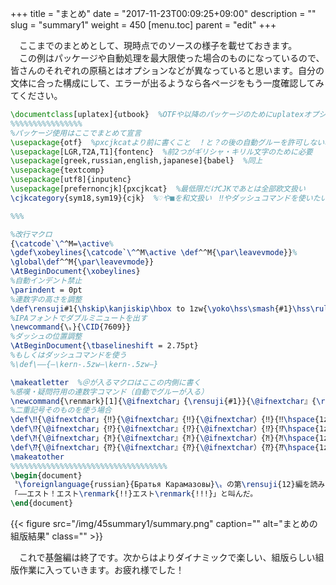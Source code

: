 +++
title = "まとめ"
date = "2017-11-23T00:09:25+09:00"
description = ""
slug = "summary1"
weight = 450
[menu.toc]
    parent = "edit"
+++

&#x3000;ここまでのまとめとして、現時点でのソースの様子を載せておきます。  
　この例はパッケージや自動処理を最大限使った場合のものになっているので、皆さんのそれぞれの原稿とはオプションなどが異なっていると思います。自分の文体に合った構成にして、エラーが出るようなら各ページをもう一度確認してみてください。

```LaTeX
\documentclass[uplatex]{utbook}  %OTFや以降のパッケージのためにuplatexオプションを入れておく
%%%%%%%%%%%%%%%%
%パッケージ使用はここでまとめて宣言
\usepackage{otf}  %pxcjkcatより前に書くこと　！と？の後の自動グルーを許可しない場合はnoreplaceオプションを入れる
\usepackage[LGR,T2A,T1]{fontenc}  %前2つがギリシャ・キリル文字のために必要
\usepackage[greek,russian,english,japanese]{babel}  %同上
\usepackage{textcomp}
\usepackage[utf8]{inputenc}
\usepackage[prefernoncjk]{pxcjkcat}  %最低限だけCJKであとは全部欧文扱い
\cjkcategory{sym18,sym19}{cjk}  %♡や■を和文扱い　‼やダッシュコマンドを使いたいならsym04を追加

%%%

%改行マクロ
{\catcode`\^^M=\active%
\gdef\xobeylines{\catcode`\^^M\active \def^^M{\par\leavevmode}}%
\global\def^^M{\par\leavevmode}}
\AtBeginDocument{\xobeylines}
%自動インデント禁止
\parindent = 0pt
%連数字の高さを調整
\def\rensuji#1{\hskip\kanjiskip\hbox to 1zw{\yoko\hss\smash{#1}\hss\rule[-0.12zw]{0zw}{1zw}}\hskip\kanjiskip}
%IPAフォントでダブルミニュートを出す
\newcommand{\〟}{\CID{7609}}
%ダッシュの位置調整
\AtBeginDocument{\tbaselineshift = 2.75pt}
%もしくはダッシュコマンドを使う
%\def\――{―\kern-.5zw―\kern-.5zw―}

\makeatletter  %＠が入るマクロはここの内側に書く
%感嘆・疑問符用の連数字コマンド（自動でグルーが入る）
\newcommand{\renmark}[1]{\@ifnextchar」{\rensuji{#1}}{\@ifnextchar』{\rensuji{#1}}{\@ifnextchar）{\rensuji{#1}}{\rensuji{#1}\hspace{1zw}}}}}
%二重記号そのものを使う場合
\def\‼{\@ifnextchar」{‼}{\@ifnextchar』{‼}{\@ifnextchar）{‼}{‼\hspace{1zw}}}}}
\def\⁉{\@ifnextchar」{⁉}{\@ifnextchar』{⁉}{\@ifnextchar）{⁉}{⁉\hspace{1zw}}}}}
\def\⁈{\@ifnextchar」{⁈}{\@ifnextchar』{⁈}{\@ifnextchar）{⁈}{⁈\hspace{1zw}}}}}
\def\⁇{\@ifnextchar」{⁇}{\@ifnextchar』{⁇}{\@ifnextchar）{⁇}{⁇\hspace{1zw}}}}}
\makeatother
%%%%%%%%%%%%%%%%%%%%%%%%%%%%%%%%%%%
\begin{document}
〝\foreignlanguage{russian}{Братья Карамазовы}\〟の第\rensuji{12}編を読みながらCrème brûléeを食べていた\foreignlanguage{greek}{Ἀριστοτέλης}が唐突に
「――エスト！エスト\renmark{!!}エスト\renmark{!!!}」と叫んだ。
\end{document}
```

{{< figure src="/img/45summary1/summary.png" caption="" alt="まとめの組版結果" class="" >}}

　これで基盤編は終了です。次からはよりダイナミックで楽しい、組版らしい組版作業に入っていきます。お疲れ様でした！